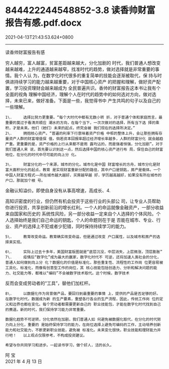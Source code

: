 # 844422244548852-3.8 读香帅财富报告有感.pdf.docx

2021-04-13T21:43:53.624+0800

----

读香帅财富报告有感

穷人越穷，富人越富，贫富差距越来越大，分化加剧的 时代，我们普通人想改变越来越难，上升的通道越来越窄，找准时代的趋势，做对选择就是非常重要的事情。我个人认 为，在数字化时代很多的重复简单的技能会逐渐被取代，保 持与时俱进持续学习的能力越来越重要，对于中国核心资产 的把握和理解，做好资产配置，学习投资理财会越来越成为 全民普遍共识。香帅的财富报告这本书让我有个全面的视角 理解中国经济，理解个人在时代的趋势中的如何选对方向，做对选择，未来已来，做好准备。下面是一些，我觉得书中 产生共鸣的句子以及自己的一些理解。

	1\. 	选择比努力更重要。“每个大时代中都有无数小转 折，对于普通个体和家庭而言，最重要的莫过于看清并顺应 潮水的方向，在每个当下，一次次做对的选择，所有当下选 择的乘积，才是未来。他们（她们）未来的起点，终究会被 我们现在的选择所决定。”  
	2\. 	拥抱核心资产。“普遍的利率下行意味着资产价格 中枢的整体上升，会让那些拥有存量资产人群的财富增值保 值，倘若资本回报率超过经济增长率越多，人群的财富分化 就会越趋严重。更重要的是，资产价格的上行从来都不是雨 露均沾的，而是强者恒强，分化加剧”。对于我们普通人来 说，首先要认识到这一点，然后选择中国的核心资产进行布 局，保住自己的财富地位，在分化的时代中尽可能的向上分 化。

	3\. 	财富分化的一个来源，城市的分化。城市化是中国 财富增长的方舟，城市分化是财富大面积分化的起点，教育 是实现财富重新分配的路径，其中户口是钥匙，房产是载体。一个中国人财富方程式——所在城市越大越好，买房越早越 好，学历越高越好，如果没有所在城市的户口，那就加个根 号。

金融认知溢价。即使自身没有从事高增速，高成长、4\.

高知识密度的行业，但仍然有机会投资于这些行业的头部公 司，让专业人员帮助你进行投资，共享创新前沿的增长红利。一个人的命运就像金融资产，一部分收益来自国家和历史的 系统性风险，另一部分收益一定来自个人选择的个体风险。个人选择始终是我们自己命运的钥匙，个人的命题则在于是 否能在城市、专业、行业、资产的选择上不犯或者少犯错，同时保持持续学习的能力。

	5\. 	教育改变命运。教育确实改变命运，但是通过改变 户口属性，以及城市和房产的选择来实现。

	6\. 	实际上过去十多年，美国财富版图就是“底层沉没，中层消失，上层微涨，顶层膨胀”  
	7\. 	疫情后“数字化”成为最大的赢家，数字化时代不 可逆，还将加速人类社会的分化，普通人如何做到向上分 化？数据化的价值是标准化，那些重复性、流程性的工作岗 位更容易被工具化、标准化，而像有创意型工作的岗位，其 核心技能包括创造力、分析和解决问题的能力、社交能力等，都难以“编码”不会被数字技术取代。这个时候，数字技术

反而会变成劳动者的“工具”，替他们加杠杆。

	8\. 	以数据化作为背景做产品，要回归到最重要的事情 上，提供的产品是否足够的好。在数字化时代，数据成为新 的生产要素，重塑各行各业的生产流程，因此，传统工作岗 位的定义和边界也都在变化。每个劳动者都需要更新自己的 职业技能包，才能在数字化时代找到自己的赛道。新的时代，我们保持学习能力非常重要。

	数据化趋势不可逆转，分化依然在加剧，我们普通人如 何避免被数据化取代，在分化的时代努力向上分化，重要的 是始终保持学习的能力，在岗位选择上避免可编码的工作，主动培养创新能力和社交能力，不断更新职业技能，避免被 标准化。未来变化很快，职业技能和理财能力并行吧！	以上观点仅限参考，不构成投资建议。

	希望与你共同学习和进步。一起读书学习，做个好人，活的长久。

阿 	宝   
2021 年 4 月 13 日

